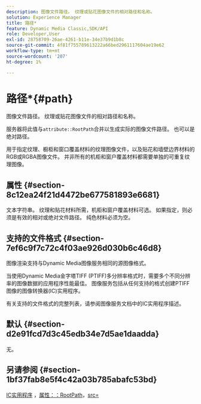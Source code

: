 ```yaml
---
description: 图像文件路径。 纹理或贴花图像文件的相对路径和名称。
solution: Experience Manager
title: 路径*
feature: Dynamic Media Classic,SDK/API
role: Developer,User
exl-id: 28758709-26ae-4261-b11e-34e37b9d1b8c
source-git-commit: 4f81f755789613222a66bed2961117604ae19e62
workflow-type: tm+mt
source-wordcount: '207'
ht-degree: 1%

---
```


# 路径*{#path}

图像文件路径。 纹理或贴花图像文件的相对路径和名称。

服务器将此值与`attribute::RootPath`合并以生成实际的图像文件路径。 也可以是绝对路径。

用于指定纹理、橱柜和窗口覆盖材料的纹理图像文件，以及贴花和墙壁边界材料的RGB或RGBA图像文件。 并非所有的机柜和窗户覆盖材料都需要单独的可重复纹理图像。

## 属性 {#section-8c12ea24f21d4472be677581893e6681}

文本字符串。 纹理和贴花材料所需，机柜和窗户覆盖材料可选。 如果指定，则必须是有效的相对或绝对文件路径。 纯色材料必须为空。

## 支持的文件格式 {#section-7ef6c9f7c72c4f03ae926d030b6c46d8}

图像渲染支持与Dynamic Media图像服务相同的源图像格式。

当使用Dynamic Media金字塔TIFF (PTIFF)多分辨率格式时，需要多个不同分辨率的图像数据的应用程序性能最佳。 图像服务包括从任何支持的格式创建PTIFF图像的图像转换器(IC)实用程序。

有关支持的文件格式的完整列表，请参阅图像服务文档中的IC实用程序描述。

## 默认 {#section-d2e91fcd7d3c45edb34e7d5ae1daadda}

无。

## 另请参阅 {#section-1bf37fab8e5f4c42a03b785abafc53bd}

[IC实用程序](/help/aem-is-ir-api/is-api/is-utils/utilities/r-ic.md) ，[属性：：RootPath](/help/aem-is-ir-api/ir-api/material-cat/image-rendering-api-ref/c-ir-material-catalog/c-ir-attributes-reference/r-ir-rootpath.md)，[src=](/help/aem-is-ir-api/ir-api/http-protocol/image-rendering-api-ref/c-ir-http-protocol-ref/c-ir-http-protocol-command-reference/r-ir-src.md)
